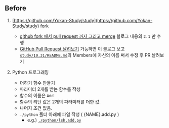 ## Before

1. [https://github.com/Yokan-Study/study](https://github.com/Yokan-Study/study) fork
    - [github fork 에서 pull request 까지 그리고 merge](https://medium.com/axisj/github-fork-%EC%97%90%EC%84%9C-pull-request-%EA%B9%8C%EC%A7%80-%EA%B7%B8%EB%A6%AC%EA%B3%A0-merge-a22bdd097283) 블로그 내용의 `2.1` 만 수행
    - [GitHub Pull Request 날려보기](http://sanghaklee.tistory.com/30) 가능하면 이 블로그 보고 
    [`study/10.31/README.md`](https://github.com/Yokan-Study/study/blob/master/2017/10.31/README.md)의 Members에 자신의 이름 써서 수정 후 PR 날려보기

1. Python 프로그래밍
    - 더하기 함수 만들기
    - 파라미터 2개를 받는 함수를 작성
    - 함수의 이름은 `Add`
    - 함수의 리턴 값은 2개의 파라미터를 더한 값.
    - 나머지 조건 없음.
    - `./python` 폴더 아래에 파일 작성 ( {NAME}.add.py )
        - e.g.) [`./python/lsh.add.py`](https://github.com/Yokan-Study/study/blob/master/2017/10.31/python/lsh.add.py)
